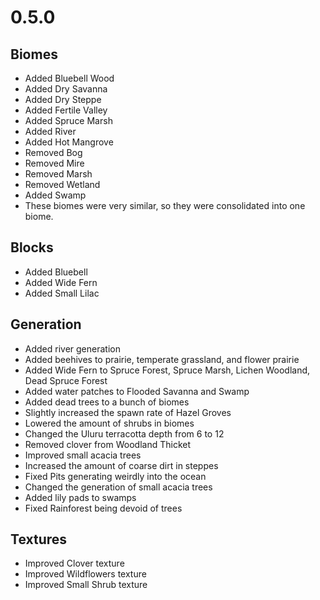 # 0.5.0

## Biomes
* Added Bluebell Wood
* Added Dry Savanna
* Added Dry Steppe
* Added Fertile Valley
* Added Spruce Marsh
* Added River
* Added Hot Mangrove
* Removed Bog
* Removed Mire
* Removed Marsh
* Removed Wetland
* Added Swamp
* These biomes were very similar, so they were consolidated into one biome.

## Blocks
* Added Bluebell
* Added Wide Fern
* Added Small Lilac

## Generation
* Added river generation
* Added beehives to prairie, temperate grassland, and flower prairie
* Added Wide Fern to Spruce Forest, Spruce Marsh, Lichen Woodland, Dead Spruce Forest
* Added water patches to Flooded Savanna and Swamp
* Added dead trees to a bunch of biomes
* Slightly increased the spawn rate of Hazel Groves
* Lowered the amount of shrubs in biomes
* Changed the Uluru terracotta depth from 6 to 12
* Removed clover from Woodland Thicket
* Improved small acacia trees
* Increased the amount of coarse dirt in steppes
* Fixed Pits generating weirdly into the ocean
* Changed the generation of small acacia trees
* Added lily pads to swamps
* Fixed Rainforest being devoid of trees

## Textures
* Improved Clover texture
* Improved Wildflowers texture
* Improved Small Shrub texture